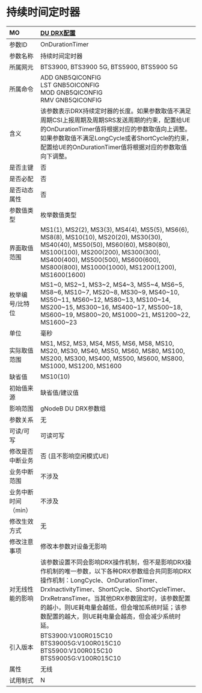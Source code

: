 # 持续时间定时器<table><thread><tr><th align = "left">MO</th><th align = "left"><a href = "index.html#持续时间定时器-2">DU DRX配置</a></td></tr></thread><tbody><tr><td>参数ID</td><td>OnDurationTimer</td></tr><tr><td>参数名称</td><td>持续时间定时器</td></tr><tr><td>所属网元</td><td>BTS3900, BTS3900 5G, BTS5900, BTS5900 5G</td></tr><tr><td>所属命令</td><td>ADD GNB5QICONFIG<br>LST GNB5OICONFIG<br>MOD GNB5QICONFIG<br>RMV GNB5QICONFIG</td></tr><tr><td>含义</td><td>该参数表示DRX持续定时器的长度。如果参数取值不满足周期CSI上报周期及周期SRS发送周期的约束，配置给UE的OnDurationTimer值将根据对应的参数取值向上调整。如果参数取值不满足LongCycle或者ShortCycle的约束，配置给UE的OnDurationTimer值将根据对应的参数取值向下调整。</td></tr><tr><td>是否主键</td><td>否</td></tr><tr><td>是否必配</td><td>否</td></tr><tr><td>是否动态属性</td><td>否</td></tr><tr><td>参数值类型</td><td>枚举数值类型</td></tr><tr><td>界面取值范围</td><td>MS1(1), MS2(2), MS3(3), MS4(4), MS5(5), MS6(6), MS8(8), MS10(10), MS20(20), MS30(30), MS40(40), MS50(50), MS60(60), MS80(80), MS100(100), MS200(200), MS300(300), MS400(400), MS500(500), MS600(600), MS800(800), MS1000(1000), MS1200(1200), MS1600(1600)</td></tr><tr><td>枚举编号/比特位</td><td>MS1~0, MS2~1, MS3~2, MS4~3, MS5~4, MS6~5, MS8~6, MS10~7, MS20~8, MS30~9, MS40~10, MS50~11, MS60~12, MS80~13, MS100~14, MS200~15, MS300~16, MS400~17, MS500~18, MS600~19, MS800~20, MS1000~21, MS1200~22, MS1600~23</td></tr><tr><td>单位</td><td>毫秒</td></tr><tr><td>实际取值范围</td><td>MS1, MS2, MS3, MS4, MS5, MS6, MS8, MS10, MS20, MS30, MS40, MS50, MS60, MS80, MS100, MS200, MS300, MS400, MS500, MS600, MS800, MS1000, MS1200, MS1600</td></tr><tr><td>缺省值</td><td>MS10(10)</td></tr><tr><td>初始值来源</td><td>缺省值/建议值</td></tr><tr><td>影响范围</td><td>gNodeB DU DRX参数组</td></tr><tr><td>参数关系</td><td>无</td></tr><tr><td>可读/可写</td><td>可读可写</td></tr><tr><td>修改是否中断业务</td><td>否 (且不影响空闲模式UE)</td></tr><tr><td>业务中断范围</td><td>不涉及</td></tr><tr><td>业务中断时间（min）</td><td>不涉及</td></tr><tr><td>修改生效方式</td><td>无</td></tr><tr><td>修改注意事项</td><td>修改本参数对设备无影响</td></tr><tr><td>对无线性能的影响</td><td>该参数设置不同会影响DRX操作机制，但不是影响DRX操作机制的唯一参数，以下各种DRX参数组合共同影响DRX操作机制：LongCycle、OnDurationTimer、DrxInactivityTimer、ShortCycle、ShortCycleTimer、DrxRetransTimer。当其他DRX参数固定时，该参数配置的越小，则UE耗电量会越低，但会增加系统时延；该参数配置的越大，则UE耗电量会越高，但会减少系统时延。</td></tr><tr><td>引入版本</td><td>BTS3900:V100R015C10<br>BTS39005G:V100R015C10<br>BTS5900:V100R015C10<br>BTS59005G:V100R015C10</td></tr><tr><td>属性</td><td>无线</td></tr><tr><td>试用制式</td><td>N</td></tr></tbody></table>